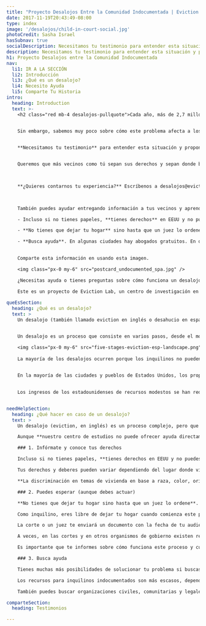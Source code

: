 ```yaml
---
title: "Proyecto Desalojos Entre la Comunidad Indocumentada | Eviction Lab"
date: 2017-11-19T20:43:49-08:00
type: index
image: '/desalojos/child-in-court-social.jpg'
photoCredit: Sasha Israel
hasSubnav: true
socialDescription: Necesitamos tu testimonio para entender esta situación y proponer soluciones.
description: Necesitamos tu testimonio para entender esta situación y proponer soluciones.
h1: Proyecto Desalojos entre la Comunidad Indocumentada
nav:
  li1: IR A LA SECCIÓN
  li2: Introducción
  li3: ¿Qué es un desalojo?
  li4: Necesito Ayuda
  li5: Comparte Tu Historia
intro:
  heading: Introduction
  text: >- 
    <h2 class="red mb-4 desalojos-pullquote">Cada año, más de 2,7 millones de familias se ven forzadas a dejar su hogar por desalojos en Estados Unidos.</h2> 


    Sin embargo, sabemos muy poco sobre cómo este problema afecta a los inmigrantes indocumentados.

    
    **Necesitamos tu testimonio** para entender esta situación y proponer soluciones.


    Queremos que más vecinos como tú sepan sus derechos y sepan donde buscar ayuda. Queremos que más políticos entiendan esta situación y ofrezcan soluciones.  Para esto estamos buscando personas dispuestas a contarnos sus experiencias sobre cómo perdieron sus hogares o fueron desalojados. 

 

    **¿Quieres contarnos tu experiencia?** Escríbenos a desalojos@evictionlab.org o manda un mensaje por <a href="https://wa.me/19714012210">WhatsApp al +1-971-401-2210</a>. También puedes responder este breve cuestionario de manera segura y anónima.

 

    También puedes ayudar entregando información a tus vecinos y aprendiendo de tus derechos. Aunque las leyes que rigen el alquiler varían mucho de estado a estado, estas son tres cosas que debes saber al enfrentar un desalojo:

    - Incluso si no tienes papeles, **tienes derechos** en EEUU y no puedes ser discriminado por tu origen o idioma.

    - **No tienes que dejar tu hogar** sino hasta que un juez lo ordene. 

    - **Busca ayuda**. En algunas ciudades hay abogados gratuitos. En otras, hay grupos comunitarios que te pueden orientar.
 

    Comparte esta información en usando esta imagen.

    <img class="px-0 my-6" src="postcard_undocumented_spa.jpg" />

    ¿Necesitas ayuda o tienes preguntas sobre cómo funciona un desalojo? **Escríbenos un mensaje por <a href="https://wa.me/19714012210">WhatsApp al +1-971-401-2210</a>.**

    Este es un proyecto de Eviction Lab, un centro de investigación en temas de vivienda de la Universidad de Princeton. Para más información sobre el proyecto, por favor contactar a Juan Pablo Garnham <a href="mailto:desalojos@evictionlab.org">por correo electrónico</a> o con un mensaje al teléfono WHATSAPP al +1-971-401-2210.  
  
queEsSection:
  heading: ¿Qué es un desalojo? 
  text: >
    Un desalojo (también llamado eviction en inglés o desahucio en español) ocurre cuando un propietario expulsa a las personas de la propiedad que posee. Los desalojos son movimientos involuntarios iniciados por el propietario que ocurren a los inquilinos, mientras que las ejecuciones hipotecarias son movimientos involuntarios que suceden a los propietarios cuando un banco u otra agencia prestataria recupera un hogar.


    Un desalojo es un proceso que consiste en varios pasos, desde el momento en que se entrega notificación de este hasta la ejecución del desalojo.

    <img class="px-0 my-6" src="five-stages-eviction-esp-landscape.png" />
    
    ​La mayoría de los desalojos ocurren porque los inquilinos no pueden pagar o no pagan la renta. Los propietarios también pueden desalojar a los inquilinos por varias otras razones, como la contratación de internos, el daño a la propiedad, causar disturbios o infringir la ley. 

    
    En la mayoría de las ciudades y pueblos de Estados Unidos, los propietarios pueden desalojar a los inquilinos, incluso si no han perdido el pago de la renta o no han violado el contrato de arrendamiento; estos se llaman desalojos "sin culpa". Hoy en día, la mayoría de las familias pobres que alquilan gastan al menos la mitad de sus ingresos en costos de vivienda, y una de cada cuatro de esas familias gasta más del 70 por ciento de sus ingresos solo en renta y servicios públicos. 

    
    Los ingresos de los estadounidenses de recursos modestos se han reducido, mientras que los costos de la vivienda se han disparado. Solo una de cada cuatro familias que califica para programas de vivienda asequible recibe ayuda de algún tipo. Bajo esas condiciones, se ha vuelto más difícil para las familias de bajos ingresos mantenerse al día con los costos de alquiler y servicios públicos, y un número cada vez mayor está viviendo un paso en falso o una emergencia lejos del desalojo.


needHelpSection:
  heading: ¿Qué hacer en caso de un desalojo? 
  text: >
    Un desalojo (eviction, en inglés) es un proceso complejo, pero que puede suceder muy rápido. Las leyes, la forma en que se realiza un desalojo y las posibilidades para encontrar ayuda varían enormemente en cada ciudad y cada estado.

    Aunque **nuestro centro de estudios no puede ofrecer ayuda directamente o apoyo legal**, estos son algunos consejos que recomiendan los expertos.

    ### 1. Infórmate y conoce tus derechos

    Incluso si no tienes papeles, **tienes derechos en EEUU y no puedes ser discriminado por tu origen o idioma**. 

    Tus derechos y deberes pueden variar dependiendo del lugar donde vives o de donde te encuentres. Lo mejor para saber más de esto es contactar a organizaciones locales. Nos puedes contactar por <a href="https://wa.me/19714012210">WhatsApp (+1-971-401-2210)</a> o por correo electrónico (desalojos@evictionlab.org) para que te demos información de las organizaciones en tu ciudad o estado que podrían ayudarte.

    **La discriminación en temas de vivienda en base a raza, color, origen nacional, religión, sexo, condición familiar, una familia con niños menores de edad, o una persona embarazada o discapacidad está prohibida** a nivel nacional. El Departamento de Vivienda y Desarrollo Urbano recibe quejas e investiga casos al respecto (<a href="https://www.hud.gov/espanol/complaints/housediscrim" target="_blank">más información aquí</a>).

    ### 2. Puedes esperar (aunque debes actuar)

    **No tienes que dejar tu hogar sino hasta que un juez lo ordene**. Infórmate sobre <a href="#que-es-desalojo" class="smoothScroll">cómo funciona el proceso de desalojo aquí</a>.

    Como inquilino, eres libre de dejar tu hogar cuando comienza este proceso, pero en la mayoría de los estados puedes disputar tu caso en la corte, sin importar si eres indocumentado.

    La corte o un juez te enviará un documento con la fecha de tu audiencia. **Si quieres disputar tu caso, debes asistir a esta audiencia en la corte**. Te recomendamos buscar un abogado o alguien que te ayude en este proceso lo antes posible.

    A veces, en las cortes y en otros organismos de gobierno existen recursos que te pueden ayudar a encontrar soluciones.

    Es importante que te informes sobre cómo funciona este proceso y cuáles son los pasos que puedes tomar para protegerte.

    ### 3. Busca ayuda

    Tienes muchas más posibilidades de solucionar tu problema si buscas ayuda. **En algunas ciudades hay abogados gratuitos. En otras, hay grupos comunitarios que te pueden orientar**.

    Los recursos para inquilinos indocumentados son más escasos, dependiendo de dónde vives. Contáctanos a <a href="mailto:desalojos@evictionlab.org" target="_blank">nuestro correo electrónico</a> o a nuestro teléfono por <a href="https://wa.me/19714012210">WhatsApp (+1-971-401-2210)</a> para saber si hay organizaciones de apoyo legal en tu zona. 

    También puedes buscar organizaciones civiles, comunitarias y legales en el sitio <a href="https://justshelter.org" target="_blank">JustShelter.Org</a>.

comparteSection:
  heading: Testimonios

---
```


